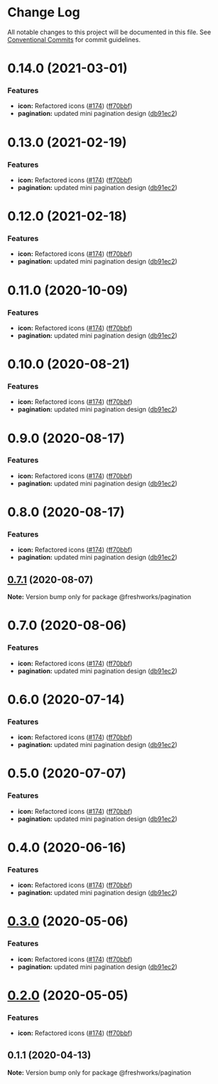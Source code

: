 # Change Log

All notable changes to this project will be documented in this file.
See [Conventional Commits](https://conventionalcommits.org) for commit guidelines.

# 0.14.0 (2021-03-01)


### Features

* **icon:** Refactored icons ([#174](https://github.com/freshdesk/nucleus/issues/174)) ([ff70bbf](https://github.com/freshdesk/nucleus/commit/ff70bbf9c26d7f4c22f7faa40d599e4257c45129))
* **pagination:** updated mini pagination design ([db91ec2](https://github.com/freshdesk/nucleus/commit/db91ec2154faad3f916010a0743ad2a2f5b9c8ee))





# 0.13.0 (2021-02-19)


### Features

* **icon:** Refactored icons ([#174](https://github.com/freshdesk/nucleus/issues/174)) ([ff70bbf](https://github.com/freshdesk/nucleus/commit/ff70bbf9c26d7f4c22f7faa40d599e4257c45129))
* **pagination:** updated mini pagination design ([db91ec2](https://github.com/freshdesk/nucleus/commit/db91ec2154faad3f916010a0743ad2a2f5b9c8ee))





# 0.12.0 (2021-02-18)


### Features

* **icon:** Refactored icons ([#174](https://github.com/freshdesk/nucleus/issues/174)) ([ff70bbf](https://github.com/freshdesk/nucleus/commit/ff70bbf9c26d7f4c22f7faa40d599e4257c45129))
* **pagination:** updated mini pagination design ([db91ec2](https://github.com/freshdesk/nucleus/commit/db91ec2154faad3f916010a0743ad2a2f5b9c8ee))





# 0.11.0 (2020-10-09)


### Features

* **icon:** Refactored icons ([#174](https://github.com/freshdesk/nucleus/issues/174)) ([ff70bbf](https://github.com/freshdesk/nucleus/commit/ff70bbf9c26d7f4c22f7faa40d599e4257c45129))
* **pagination:** updated mini pagination design ([db91ec2](https://github.com/freshdesk/nucleus/commit/db91ec2154faad3f916010a0743ad2a2f5b9c8ee))





# 0.10.0 (2020-08-21)


### Features

* **icon:** Refactored icons ([#174](https://github.com/freshdesk/nucleus/issues/174)) ([ff70bbf](https://github.com/freshdesk/nucleus/commit/ff70bbf9c26d7f4c22f7faa40d599e4257c45129))
* **pagination:** updated mini pagination design ([db91ec2](https://github.com/freshdesk/nucleus/commit/db91ec2154faad3f916010a0743ad2a2f5b9c8ee))





# 0.9.0 (2020-08-17)


### Features

* **icon:** Refactored icons ([#174](https://github.com/freshdesk/nucleus/issues/174)) ([ff70bbf](https://github.com/freshdesk/nucleus/commit/ff70bbf9c26d7f4c22f7faa40d599e4257c45129))
* **pagination:** updated mini pagination design ([db91ec2](https://github.com/freshdesk/nucleus/commit/db91ec2154faad3f916010a0743ad2a2f5b9c8ee))





# 0.8.0 (2020-08-17)


### Features

* **icon:** Refactored icons ([#174](https://github.com/freshdesk/nucleus/issues/174)) ([ff70bbf](https://github.com/freshdesk/nucleus/commit/ff70bbf9c26d7f4c22f7faa40d599e4257c45129))
* **pagination:** updated mini pagination design ([db91ec2](https://github.com/freshdesk/nucleus/commit/db91ec2154faad3f916010a0743ad2a2f5b9c8ee))





## [0.7.1](https://github.com/freshdesk/nucleus/compare/@freshworks/pagination@0.7.0...@freshworks/pagination@0.7.1) (2020-08-07)

**Note:** Version bump only for package @freshworks/pagination





# 0.7.0 (2020-08-06)


### Features

* **icon:** Refactored icons ([#174](https://github.com/freshdesk/nucleus/issues/174)) ([ff70bbf](https://github.com/freshdesk/nucleus/commit/ff70bbf9c26d7f4c22f7faa40d599e4257c45129))
* **pagination:** updated mini pagination design ([db91ec2](https://github.com/freshdesk/nucleus/commit/db91ec2154faad3f916010a0743ad2a2f5b9c8ee))





# 0.6.0 (2020-07-14)


### Features

* **icon:** Refactored icons ([#174](https://github.com/freshdesk/nucleus/issues/174)) ([ff70bbf](https://github.com/freshdesk/nucleus/commit/ff70bbf9c26d7f4c22f7faa40d599e4257c45129))
* **pagination:** updated mini pagination design ([db91ec2](https://github.com/freshdesk/nucleus/commit/db91ec2154faad3f916010a0743ad2a2f5b9c8ee))





# 0.5.0 (2020-07-07)


### Features

* **icon:** Refactored icons ([#174](https://github.com/freshdesk/nucleus/issues/174)) ([ff70bbf](https://github.com/freshdesk/nucleus/commit/ff70bbf9c26d7f4c22f7faa40d599e4257c45129))
* **pagination:** updated mini pagination design ([db91ec2](https://github.com/freshdesk/nucleus/commit/db91ec2154faad3f916010a0743ad2a2f5b9c8ee))





# 0.4.0 (2020-06-16)


### Features

* **icon:** Refactored icons ([#174](https://github.com/freshdesk/nucleus/issues/174)) ([ff70bbf](https://github.com/freshdesk/nucleus/commit/ff70bbf9c26d7f4c22f7faa40d599e4257c45129))
* **pagination:** updated mini pagination design ([db91ec2](https://github.com/freshdesk/nucleus/commit/db91ec2154faad3f916010a0743ad2a2f5b9c8ee))





# [0.3.0](https://github.com/freshdesk/nucleus/compare/@freshworks/pagination@0.1.1...@freshworks/pagination@0.3.0) (2020-05-06)


### Features

* **icon:** Refactored icons ([#174](https://github.com/freshdesk/nucleus/issues/174)) ([ff70bbf](https://github.com/freshdesk/nucleus/commit/ff70bbf9c26d7f4c22f7faa40d599e4257c45129))
* **pagination:** updated mini pagination design ([db91ec2](https://github.com/freshdesk/nucleus/commit/db91ec2154faad3f916010a0743ad2a2f5b9c8ee))





# [0.2.0](https://github.com/freshdesk/nucleus/compare/@freshworks/pagination@0.1.1...@freshworks/pagination@0.2.0) (2020-05-05)


### Features

* **icon:** Refactored icons ([#174](https://github.com/freshdesk/nucleus/issues/174)) ([ff70bbf](https://github.com/freshdesk/nucleus/commit/ff70bbf9c26d7f4c22f7faa40d599e4257c45129))





## 0.1.1 (2020-04-13)

**Note:** Version bump only for package @freshworks/pagination
